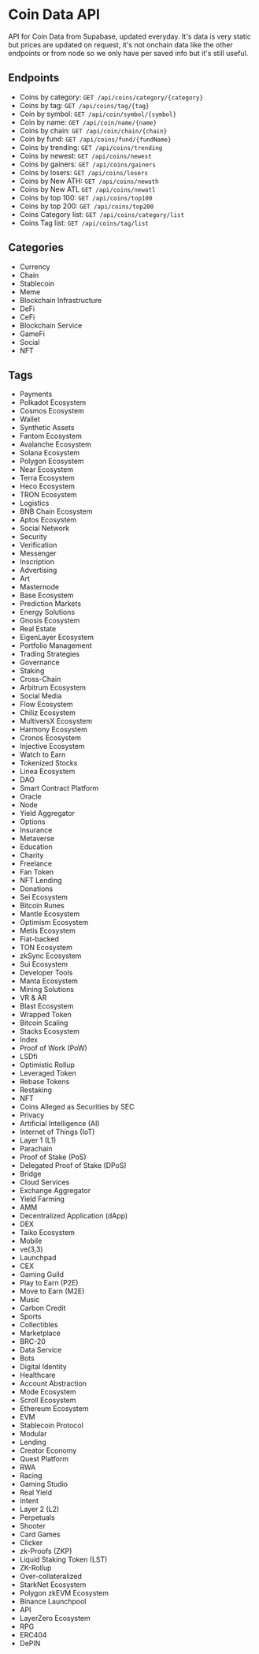 # Coin Data API
API for Coin Data from Supabase, updated everyday. It's data is very static but prices are updated on request, it's not onchain data like the other endpoints or from node so we only have per saved info but it's still useful.

## Endpoints 

* Coins by category: `GET /api/coins/category/{category}`
* Coins by tag: `GET /api/coins/tag/{tag}`
* Coin by symbol: `GET /api/coin/symbol/{symbol}`
* Coin by name: `GET /api/coin/name/{name}`
* Coins by chain: `GET /api/coin/chain/{chain}`
* Coin by fund: `GET /api/coins/fund/{fundName}`
* Coins by trending: `GET /api/coins/trending`
* Coins by newest: `GET /api/coins/newest`
* Coins by gainers: `GET /api/coins/gainers`
* Coins by losers: `GET /api/coins/losers`
* Coins by New ATH: `GET /api/coins/newath`
* Coins by New ATL `GET /api/coins/newatl`
* Coins by top 100: `GET /api/coins/top100`
* Coins by top 200: `GET /api/coins/top200`
* Coins Category list: `GET /api/coins/category/list`
* Coins Tag list: `GET /api/coins/tag/list`

## Categories

- Currency
- Chain
- Stablecoin
- Meme
- Blockchain Infrastructure
- DeFi
- CeFi
- Blockchain Service
- GameFi
- Social
- NFT

## Tags
- Payments
- Polkadot Ecosystem
- Cosmos Ecosystem
- Wallet
- Synthetic Assets
- Fantom Ecosystem
- Avalanche Ecosystem
- Solana Ecosystem
- Polygon Ecosystem
- Near Ecosystem
- Terra Ecosystem
- Heco Ecosystem
- TRON Ecosystem
- Logistics
- BNB Chain Ecosystem
- Aptos Ecosystem
- Social Network
- Security
- Verification
- Messenger
- Inscription
- Advertising
- Art
- Masternode
- Base Ecosystem
- Prediction Markets
- Energy Solutions
- Gnosis Ecosystem
- Real Estate
- EigenLayer Ecosystem
- Portfolio Management
- Trading Strategies
- Governance
- Staking
- Cross-Chain
- Arbitrum Ecosystem
- Social Media
- Flow Ecosystem
- Chiliz Ecosystem
- MultiversX Ecosystem
- Harmony Ecosystem
- Cronos Ecosystem
- Injective Ecosystem
- Watch to Earn
- Tokenized Stocks
- Linea Ecosystem
- DAO
- Smart Contract Platform
- Oracle
- Node
- Yield Aggregator
- Options
- Insurance
- Metaverse
- Education
- Charity
- Freelance
- Fan Token
- NFT Lending
- Donations
- Sei Ecosystem
- Bitcoin Runes
- Mantle Ecosystem
- Optimism Ecosystem
- Metis Ecosystem
- Fiat-backed
- TON Ecosystem
- zkSync Ecosystem
- Sui Ecosystem
- Developer Tools
- Manta Ecosystem
- Mining Solutions
- VR & AR
- Blast Ecosystem
- Wrapped Token
- Bitcoin Scaling
- Stacks Ecosystem
- Index
- Proof of Work (PoW)
- LSDfi
- Optimistic Rollup
- Leveraged Token
- Rebase Tokens
- Restaking
- NFT
- Coins Alleged as Securities by SEC
- Privacy
- Artificial Intelligence (AI)
- Internet of Things (IoT)
- Layer 1 (L1)
- Parachain
- Proof of Stake (PoS)
- Delegated Proof of Stake (DPoS)
- Bridge
- Cloud Services
- Exchange Aggregator
- Yield Farming
- AMM
- Decentralized Application (dApp)
- DEX
- Taiko Ecosystem
- Mobile
- ve(3,3)
- Launchpad
- CEX
- Gaming Guild
- Play to Earn (P2E)
- Move to Earn (M2E)
- Music
- Carbon Credit
- Sports
- Collectibles
- Marketplace
- BRC-20
- Data Service
- Bots
- Digital Identity
- Healthcare
- Account Abstraction
- Mode Ecosystem
- Scroll Ecosystem
- Ethereum Ecosystem
- EVM
- Stablecoin Protocol
- Modular
- Lending
- Creator Economy
- Quest Platform
- RWA
- Racing
- Gaming Studio
- Real Yield
- Intent
- Layer 2 (L2)
- Perpetuals
- Shooter
- Card Games
- Clicker
- zk-Proofs (ZKP)
- Liquid Staking Token (LST)
- ZK-Rollup
- Over-collateralized
- StarkNet Ecosystem
- Polygon zkEVM Ecosystem
- Binance Launchpool
- API
- LayerZero Ecosystem
- RPG
- ERC404
- DePIN
